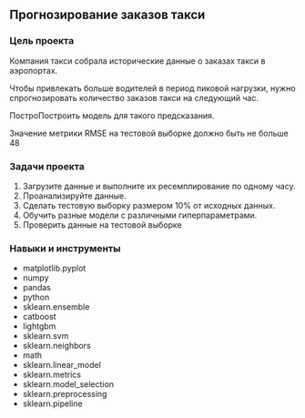 ## Прогнозирование заказов такси

### Цель проекта

Компания такси собрала исторические данные о заказах такси в аэропортах. 

Чтобы привлекать больше водителей в период пиковой нагрузки, нужно спрогнозировать количество заказов такси на следующий час. 

ПостроПостроить модель для такого предсказания.

Значение метрики RMSE на тестовой выборке должно быть не больше 48


### Задачи проекта

1. Загрузите данные и выполните их ресемплирование по одному часу.
2. Проанализируйте данные.
3. Сделать тестовую выборку размером 10% от исходных данных.
3. Обучить разные модели с различными гиперпараметрами. 
4. Проверить данные на тестовой выборке


### Навыки и инструменты

- matplotlib.pyplot
- numpy
- pandas
- python
- sklearn.ensemble
- catboost
- lightgbm
- sklearn.svm
- sklearn.neighbors
- math
- sklearn.linear_model
- sklearn.metrics
- sklearn.model_selection
- sklearn.preprocessing
- sklearn.pipeline 